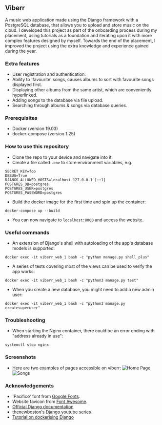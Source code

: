 ## Viberr

A music web application made using the Django framework with a PostgreSQL database, that allows you to upload and store music on the cloud. I developed this project as part of the onboarding process during my placement, using tutorials as a foundation and iterating upon it with more complex features designed by myself. Towards the end of the placement, I improved the project using the extra knowledge and experience gained during the year.

### Extra features
* User registration and authentication.
* Ability to 'favourite' songs, causes albums to sort with favourite songs displayed first.
* Displaying other albums from the same artist, which are conveniently hyperlinked.
* Adding songs to the database via file upload.
* Searching through albums & songs via database queries.

### Prerequisites
* Docker (version 19.03)
* docker-compose (version 1.25)

### How to use this repository
* Clone the repo to your device and navigate into it.
* Create a file called `.env` to store environment variables, e.g.
```
SECRET_KEY=foo
DEBUG=True
DJANGO_ALLOWED_HOSTS=localhost 127.0.0.1 [::1]
POSTGRES_DB=postgres
POSTGRES_USER=postgres
POSTGRES_PASSWORD=postgres
```
* Build the docker image for the first time and spin up the container:  
```
docker-compose up --build
```
* You can now navigate to `localhost:8000` and access the website.

### Useful commands
* An extension of Django's shell with autoloading of the app's database models is supported:
```
docker exec -it viberr_web_1 bash -c "python manage.py shell_plus"
```
* A series of tests covering most of the views can be used to verify the app works:  
```
docker exec -it viberr_web_1 bash -c "python3 manage.py test"
```
* When you create a new database, you might need to add a new admin user:
```
docker exec -it viberr_web_1 bash -c "python3 manage.py createsuperuser"
```

### Troubleshooting
* When starting the Nginx container, there could be an error ending with "address already in use":
```
systemctl stop nginx
```

### Screenshots
* Here are two examples of pages accessible on viberr:
![Home Page](https://i.imgur.com/FrJNPK5.png)
![Songs](https://i.imgur.com/durTSd9.png)


### Acknowledgements
* 'Pacifico' font from [Google Fonts](https://fonts.google.com/specimen/Pacifico).
* Website favicon from [Font Awesome](https://fontawesome.com/icons/headphones-alt?style=solid).
* [Official Django documentation](https://docs.djangoproject.com/en/3.0/intro/tutorial01/)
* [thenewboston's Django youtube series](https://www.youtube.com/watch?v=qgGIqRFvFFk&list=PL6gx4Cwl9DGBlmzzFcLgDhKTTfNLfX1IK)
* [Tutorial on dockerising Django](https://testdriven.io/blog/dockerizing-django-with-postgres-gunicorn-and-nginx/)

